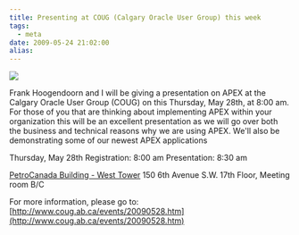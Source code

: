 ```yaml
---
title: Presenting at COUG (Calgary Oracle User Group) this week
tags:
  - meta
date: 2009-05-24 21:02:00
alias:
---
```


[![](http://3.bp.blogspot.com/_33EF80fk9sM/Se0s5CljYQI/AAAAAAAADoQ/Jee6bufuoSQ/s400/coug.jpg)](http://www.coug.ab.ca/events/20090528.htm)

Frank Hoogendoorn and I will be giving a presentation on APEX at the Calgary Oracle User Group (COUG) on this Thursday, May 28th, at 8:00 am. For those of you that are thinking about implementing APEX within your organization this will be an excellent presentation as we will go over both the business and technical reasons why we are using APEX. We'll also be demonstrating some of our newest APEX applications

Thursday, May 28th
Registration: 8:00 am
Presentation: 8:30 am

[PetroCanada Building - West Tower](http://maps.google.ca/maps?f=q&source=s_q&hl=en&geocode=&q=150+6+Avenue+SW,+calgary&sll=51.048679,-114.064028&sspn=0.007622,0.022745&ie=UTF8&ll=51.047923,-114.064071&spn=0.007622,0.022745&z=16&iwloc=A)
150 6th Avenue S.W.
17th Floor, Meeting room B/C

For more information, please go to: [http://www.coug.ab.ca/events/20090528.htm](http://www.coug.ab.ca/events/20090528.htm)
